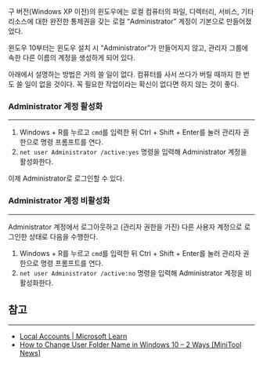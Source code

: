 
구 버전(Windows XP 이전)의 윈도우에는 로컬 컴퓨터의 파일, 디렉터리, 서비스, 기타 리소스에 대한 완전한 통제권을 갖는 로컬 “Administrator” 계정이 기본으로 만들어졌었다.

윈도우 10부터는 윈도우 설치 시 “Administrator”가 만들어지지 않고, 관리자 그룹에 속한 다른 이름의 계정을 생성하게 되어 있다.

아래에서 설명하는 방법은 거의 쓸 일이 없다. 컴퓨터를 사서 쓰다가 버릴 때까지 한 번도 쓸 일이 없을 것이다. 꼭 필요한 작업이라는 확신이 없다면 하지 않는 것이 좋다.


### Administrator 계정 활성화
---

1.  Windows + R를 누르고 `cmd`를 입력한 뒤 Ctrl + Shift + Enter를 눌러 관리자 권한으로 명령 프롬프트를 연다.
2.  `net user Administrator /active:yes` 명령을 입력해 Administrator 계정을 활성화한다.

이제 Administrator로 로그인할 수 있다.


### Administrator 계정 비활성화
---

Administrator 계정에서 로그아웃하고 (관리자 권한을 가진) 다른 사용자 계정으로 로그인한 상태로 다음을 수행한다.

1.  Windows + R를 누르고 `cmd`를 입력한 뒤 Ctrl + Shift + Enter를 눌러 관리자 권한으로 명령 프롬프트를 연다.
2.  `net user Administrator /active:no` 명령을 입력해 Administrator 계정을 비활성화한다.

## 참고
---
-   [Local Accounts | Microsoft Learn](https://learn.microsoft.com/en-us/windows/security/identity-protection/access-control/local-accounts#sec-administrator)
-  [How to Change User Folder Name in Windows 10 – 2 Ways [MiniTool News]](https://www.minitool.com/news/change-user-folder-name-windows-10.html)
